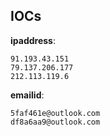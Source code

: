 
## IOCs

__ipaddress__:

```text
91.193.43.151
79.137.206.177
212.113.119.6
```
__emailid__:

```text
5faf461e@outlook.com
df8a6aa9@outlook.com
```